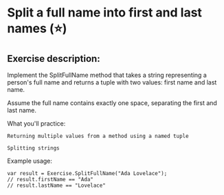 # Split a full name into first and last names (⭐)

## Exercise description:

Implement the SplitFullName method that takes a string representing a person's full name and returns a tuple with two values: first name and last name.

Assume the full name contains exactly one space, separating the first and last name.


What you'll practice:

    Returning multiple values from a method using a named tuple

    Splitting strings


Example usage:

    var result = Exercise.SplitFullName("Ada Lovelace");
    // result.firstName == "Ada"
    // result.lastName == "Lovelace"